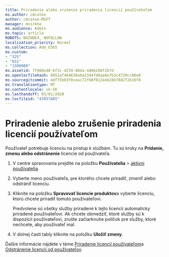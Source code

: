 ```yaml
---
title: Priradenie alebo zrušenie priradenia licencií používateľom
ms.author: cmcatee
author: cmcatee-MSFT
manager: mnirkhe
ms.audience: Admin
ms.topic: article
ROBOTS: NOINDEX, NOFOLLOW
localization_priority: Normal
ms.collection: Adm_O365
ms.custom:
- "325"
- "651"
- "1500008"
ms.assetid: 7fd08e48-6f3c-4259-88da-4d06288f2b7d
ms.openlocfilehash: 6051af464630a9a23d47d8ae8e7b1c4729cc06e0
ms.sourcegitcommit: 4df75b03f8ceac72f68f012eeb28b78d2f2616f8
ms.translationtype: MT
ms.contentlocale: sk-SK
ms.lasthandoff: 05/01/2020
ms.locfileid: "43957885"
---
```

# <a name="assign-or-unassign-licenses-to-users"></a>Priradenie alebo zrušenie priradenia licencií používateľom

Používateľ potrebuje licenciu na prístup k službám. Tu sú kroky na **Pridanie, zmenu alebo odstránenie** licencie od používateľa.
  
1. V centre spravovania prejdite na položku **Používatelia** \> [aktívni používatelia](https://go.microsoft.com/fwlink/p/?linkid=834822).

2. Vyberte meno používateľa, pre ktorého chcete priradiť, zmeniť alebo odstrániť licenciu.

3. Kliknite na položku **Spravovať licencie produktov**a vyberte licenciu, ktorú chcete priradiť tomuto používateľovi.

    Predvolene sú všetky služby priradené k tejto licencii automaticky priradené používateľovi. Ak chcete obmedziť, ktoré služby sú k dispozícii používateľovi, zrušte začiarknutie políčok pre služby, ktoré nechcete, aby používateľ mal.

4. V dolnej časti tably kliknite na položku **Uložiť zmeny**.

Ďalšie informácie nájdete v téme [Priradenie licencií používateľom](https://docs.microsoft.com/office365/admin/subscriptions-and-billing/assign-licenses-to-users)a [Odstránenie licencií od používateľov](https://docs.microsoft.com/office365/admin/subscriptions-and-billing/remove-licenses-from-users).